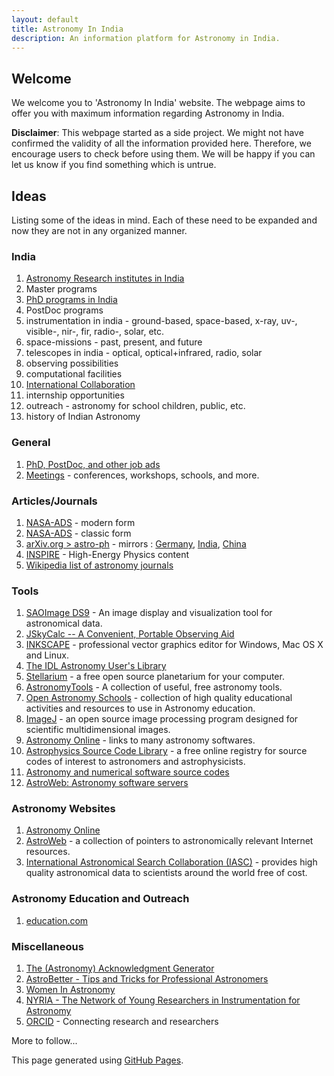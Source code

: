```yaml
---
layout: default
title: Astronomy In India
description: An information platform for Astronomy in India.
---
```

## Welcome 

We welcome you to 'Astronomy In India' website. The webpage aims to offer you with maximum information regarding Astronomy in India.

__Disclaimer__: This webpage started as a side project. We might not have confirmed the validity of all the information provided here. Therefore, we encourage users to check before using them. We will be happy if you can let us know if you find something which is untrue. 
## Ideas

Listing some of the ideas in mind. Each of these need to be expanded and now they are not in any organized manner.

### India
1. [Astronomy Research institutes in India](./pages/institutes.md)
2. Master programs
3. [PhD programs in India](./pages/phd_india.md)
4. PostDoc programs
5. instrumentation in india - ground-based, space-based, x-ray, uv-, visible-, nir-, fir, radio-, solar, etc.
6. space-missions - past, present, and future
7. telescopes in india - optical, optical+infrared, radio, solar
8. observing possibilities
9. computational facilities
10. [International Collaboration](./pages/india_int_collab.md)
12. internship opportunities
13. outreach - astronomy for school children, public, etc.
14. history of Indian Astronomy


### General

1. [PhD, PostDoc, and other job ads](./pages/phd_postdoc_ad.md)
2. [Meetings](./pages/meetings.md) - conferences, workshops, schools, and more.

### Articles/Journals
1. [NASA-ADS](https://ui.adsabs.harvard.edu) - modern form
2. [NASA-ADS](https://ui.adsabs.harvard.edu/classic-form) - classic form
3. [arXiv.org > astro-ph](https://arxiv.org/archive/astro-ph) - mirrors : [Germany](http://de.arxiv.org), [India](http://in.arxiv.org), [China](http://arxivsi.las.ac.cn/home.htm;jsessionid=824B7F9CED8C85D0B8C65ACE4384AFA3)
4. [INSPIRE](https://inspirehep.net) - High-Energy Physics content
5. [Wikipedia list of astronomy journals](https://en.wikipedia.org/wiki/List_of_astronomy_journals)


### Tools

1. [SAOImage DS9](https://sites.google.com/cfa.harvard.edu/saoimageds9/home) - An image display and visualization tool for astronomical data.
2. [JSkyCalc -- A Convenient, Portable Observing Aid](http://www.dartmouth.edu/~physics/labs/skycalc/flyer.html)
3. [INKSCAPE](https://inkscape.org) - professional vector graphics editor for Windows, Mac OS X and Linux.
4. [The IDL Astronomy User's Library](https://idlastro.gsfc.nasa.gov)
5. [Stellarium](https://stellarium.org) - a free open source planetarium for your computer.
6. [AstronomyTools](https://astronomy.tools) - A collection of useful, free astronomy tools.
7. [Open Astronomy Schools](https://open-astronomy-schools.org/tools/) -  collection of high quality educational activities and resources to use in Astronomy education.
8. [ImageJ](https://imagej.nih.gov/ij/download.html) - an open source image processing program designed for scientific multidimensional images.
9. [Astronomy Online](http://astronomyonline.org/AstronomySoftware.asp) - links to many astronomy softwares.
10. [Astrophysics Source Code Library](https://ascl.net) - a free online registry for source codes of interest to astronomers and astrophysicists.
11. [Astronomy and numerical software source codes](http://www.moshier.net)
12. [AstroWeb: Astronomy software servers](http://cdsweb.u-strasbg.fr/astroWeb/astroweb/software.html)

### Astronomy Websites
1. [Astronomy Online](http://astronomyonline.org/default.asp?Cate=Home)
2. [AstroWeb](http://cdsweb.u-strasbg.fr/astroWeb/astroweb.html) -  a collection of pointers to astronomically relevant Internet resources.
3. [International Astronomical Search Collaboration (IASC)](http://iasc.cosmosearch.org) - provides high quality astronomical data to scientists around the world free of cost.

### Astronomy Education and Outreach
1. [education.com](https://www.education.com/resources/earth-science/?referral_url=kidsastronomy.com)

### Miscellaneous 

1. [The (Astronomy) Acknowledgment Generator](http://astrofrog.github.io/acknowledgment-generator/)
2. [AstroBetter - Tips and Tricks for Professional Astronomers](https://www.astrobetter.com) 
3. [Women In Astronomy](http://womeninastronomy.blogspot.com)
4. [NYRIA - The Network of Young Researchers in Instrumentation for Astronomy](https://nyriastronomy.github.io/index.html)
5. [ORCID](https://orcid.org) - Connecting research and researchers



More to follow...



<span class="site-footer-credits">This page generated using <a href="https://pages.github.com">GitHub Pages</a>.</span>
